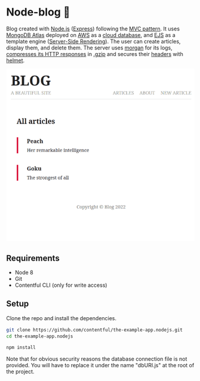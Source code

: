 # Node-blog :notebook:

Blog created with [Node.js](https://nodejs.org/en/) ([Express](https://expressjs.com/)) following the [MVC pattern](https://developer.mozilla.org/en-US/docs/Glossary/MVC). It uses [MongoDB Atlas](https://www.mongodb.com/atlas) deployed on [AWS](https://aws.amazon.com/) as a [cloud database](https://www.ibm.com/cloud/learn/what-is-cloud-database), and [EJS](https://ejs.co/) as a template engine ([Server-Side Rendering](https://ageek.dev/server-side-rendering)). The user can create articles, display them, and delete them. The server uses [morgan](https://www.npmjs.com/package/morgan) for its logs, [compresses its HTTP responses](https://en.wikipedia.org/wiki/HTTP_compression) in [.gzip](https://en.wikipedia.org/wiki/Gzip) and secures their [headers](https://developer.mozilla.org/en-US/docs/Web/HTTP/Headers) with [helmet](https://helmetjs.github.io/).

![Demo gif](node-blog.gif)

## Requirements

* Node 8
* Git
* Contentful CLI (only for write access)

## Setup

Clone the repo and install the dependencies.

```bash
git clone https://github.com/contentful/the-example-app.nodejs.git
cd the-example-app.nodejs
```

```bash
npm install
```

Note that for obvious security reasons the database connection file is not provided. You will have to replace it under the name "dbURI.js" at the root of the project.